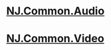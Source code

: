 # [NJ.Common.Audio](https://github.com/InspectorChocolatey/Example-Libraries/tree/main/NJ.Common.Audio)
# [NJ.Common.Video](https://github.com/InspectorChocolatey/Example-Libraries/tree/main/NJ.Common.Video)
